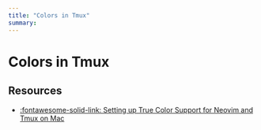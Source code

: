 ```yaml
---
title: "Colors in Tmux"
summary:
---
```


Colors in Tmux
===

Resources
---
- [:fontawesome-solid-link: Setting up True Color Support for Neovim and Tmux on Mac](https://jdhao.github.io/2018/10/19/tmux_nvim_true_color/)
